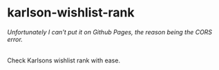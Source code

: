 # karlson-wishlist-rank
###### Unfortunately I can't put it on Github Pages, the reason being the CORS error.
Check Karlsons wishlist rank with ease.
